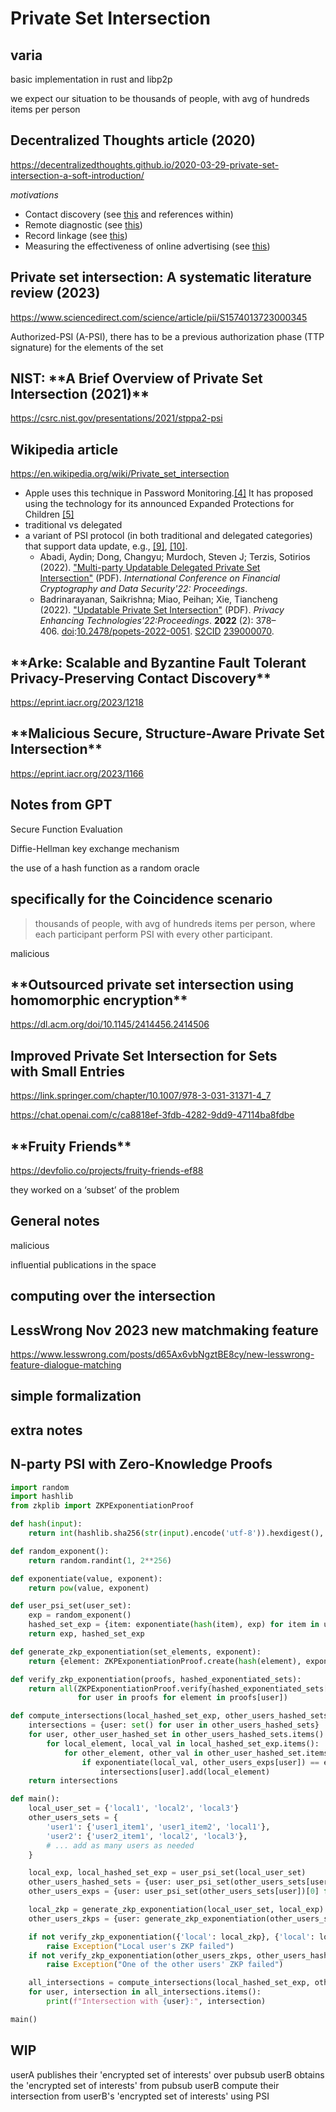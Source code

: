 # Private Set Intersection

## varia

basic implementation in rust and libp2p

we expect our situation to be thousands of people, with avg of hundreds items per person

## Decentralized Thoughts article (2020)

https://decentralizedthoughts.github.io/2020-03-29-private-set-intersection-a-soft-introduction/

_motivations_

- Contact discovery (see [this](https://eprint.iacr.org/2018/579.pdf) and references within)
- Remote diagnostic (see [this](https://www.cs.cornell.edu/~shmat/shmat_ccs07.pdf))
- Record linkage (see [this](https://arxiv.org/pdf/1702.00535.pdf))
- Measuring the effectiveness of online advertising (see [this](https://eprint.iacr.org/2017/738.pdf))

## Private set intersection: A systematic literature review (2023)

https://www.sciencedirect.com/science/article/pii/S1574013723000345

Authorized-PSI (A-PSI), there has to be a previous authorization phase (TTP signature) for the elements of the set

## NIST: \***\*A Brief Overview of Private Set Intersection (2021)\*\***

https://csrc.nist.gov/presentations/2021/stppa2-psi

## Wikipedia article

https://en.wikipedia.org/wiki/Private_set_intersection

- Apple uses this technique in Password Monitoring.[[4]](https://en.wikipedia.org/wiki/Private_set_intersection#cite_note-4) It has proposed using the technology for its announced Expanded Protections for Children [[5]](https://en.wikipedia.org/wiki/Private_set_intersection#cite_note-5)
- traditional vs delegated
- a variant of PSI protocol (in both traditional and delegated categories) that support data update, e.g., [[9]](https://en.wikipedia.org/wiki/Private_set_intersection#cite_note-9), [[10]](https://en.wikipedia.org/wiki/Private_set_intersection#cite_note-10).
  - Abadi, Aydin; Dong, Changyu; Murdoch, Steven J; Terzis, Sotirios (2022). ["Multi-party Updatable Delegated Private Set Intersection"](https://fc22.ifca.ai/preproceedings/68.pdf) (PDF). *International Conference on Financial Cryptography and Data Security'22: Proceedings*.
  - Badrinarayanan, Saikrishna; Miao, Peihan; Xie, Tiancheng (2022). ["Updatable Private Set Intersection"](https://petsymposium.org/2022/files/papers/issue2/popets-2022-0051.pdf) (PDF). *Privacy Enhancing Technologies'22:Proceedings*. **2022** (2): 378–406. [doi](<https://en.wikipedia.org/wiki/Doi_(identifier)>):[10.2478/popets-2022-0051](https://doi.org/10.2478%2Fpopets-2022-0051). [S2CID](<https://en.wikipedia.org/wiki/S2CID_(identifier)>) [239000070](https://api.semanticscholar.org/CorpusID:239000070).

## \***\*Arke: Scalable and Byzantine Fault Tolerant Privacy-Preserving Contact Discovery\*\***

https://eprint.iacr.org/2023/1218

## \***\*Malicious Secure, Structure-Aware Private Set Intersection\*\***

https://eprint.iacr.org/2023/1166

## Notes from GPT

Secure Function Evaluation

Diffie-Hellman key exchange mechanism

the use of a hash function as a random oracle

## specifically for the Coincidence scenario

> thousands of people, with avg of hundreds items per person, where each participant perform PSI with every other participant.

malicious

## \***\*Outsourced private set intersection using homomorphic encryption\*\***

https://dl.acm.org/doi/10.1145/2414456.2414506

## **Improved Private Set Intersection for Sets with Small Entries**

https://link.springer.com/chapter/10.1007/978-3-031-31371-4_7

https://chat.openai.com/c/ca8818ef-3fdb-4282-9dd9-47114ba8fdbe

## \***\*Fruity Friends\*\***

https://devfolio.co/projects/fruity-friends-ef88

they worked on a ‘subset’ of the problem

## General notes

malicious

influential publications in the space

## computing over the intersection

## LessWrong Nov 2023 new matchmaking feature

https://www.lesswrong.com/posts/d65Ax6vbNgztBE8cy/new-lesswrong-feature-dialogue-matching

## simple formalization

## extra notes

## N-party PSI with Zero-Knowledge Proofs

```python
import random
import hashlib
from zkplib import ZKPExponentiationProof

def hash(input):
    return int(hashlib.sha256(str(input).encode('utf-8')).hexdigest(), 16)

def random_exponent():
    return random.randint(1, 2**256)

def exponentiate(value, exponent):
    return pow(value, exponent)

def user_psi_set(user_set):
    exp = random_exponent()
    hashed_set_exp = {item: exponentiate(hash(item), exp) for item in user_set}
    return exp, hashed_set_exp

def generate_zkp_exponentiation(set_elements, exponent):
    return {element: ZKPExponentiationProof.create(hash(element), exponent) for element in set_elements}

def verify_zkp_exponentiation(proofs, hashed_exponentiated_sets):
    return all(ZKPExponentiationProof.verify(hashed_exponentiated_sets[user][element], proofs[user][element])
               for user in proofs for element in proofs[user])

def compute_intersections(local_hashed_set_exp, other_users_hashed_sets, local_exp, other_users_exps):
    intersections = {user: set() for user in other_users_hashed_sets}
    for user, other_user_hashed_set in other_users_hashed_sets.items():
        for local_element, local_val in local_hashed_set_exp.items():
            for other_element, other_val in other_user_hashed_set.items():
                if exponentiate(local_val, other_users_exps[user]) == exponentiate(other_val, local_exp):
                    intersections[user].add(local_element)
    return intersections

def main():
    local_user_set = {'local1', 'local2', 'local3'}
    other_users_sets = {
        'user1': {'user1_item1', 'user1_item2', 'local1'},
        'user2': {'user2_item1', 'local2', 'local3'},
        # ... add as many users as needed
    }

    local_exp, local_hashed_set_exp = user_psi_set(local_user_set)
    other_users_hashed_sets = {user: user_psi_set(other_users_sets[user])[1] for user in other_users_sets}
    other_users_exps = {user: user_psi_set(other_users_sets[user])[0] for user in other_users_sets}

    local_zkp = generate_zkp_exponentiation(local_user_set, local_exp)
    other_users_zkps = {user: generate_zkp_exponentiation(other_users_sets[user], other_users_exps[user]) for user in other_users_sets}

    if not verify_zkp_exponentiation({'local': local_zkp}, {'local': local_hashed_set_exp}):
        raise Exception("Local user's ZKP failed")
    if not verify_zkp_exponentiation(other_users_zkps, other_users_hashed_sets):
        raise Exception("One of the other users' ZKP failed")

    all_intersections = compute_intersections(local_hashed_set_exp, other_users_hashed_sets, local_exp, other_users_exps)
    for user, intersection in all_intersections.items():
        print(f"Intersection with {user}:", intersection)

main()

```

## WIP

userA publishes their 'encrypted set of interests' over pubsub
userB obtains the 'encrypted set of interests' from pubsub
userB compute their intersection from userB's 'encrypted set of interests' using PSI
